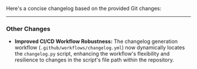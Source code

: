 Here's a concise changelog based on the provided Git changes:

---

### Other Changes

*   **Improved CI/CD Workflow Robustness:** The changelog generation workflow (`.github/workflows/changelog.yml`) now dynamically locates the `changelog.py` script, enhancing the workflow's flexibility and resilience to changes in the script's file path within the repository.